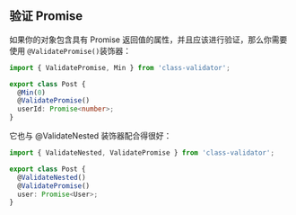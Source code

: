 ## 验证 Promise
如果你的对象包含具有 Promise 返回值的属性，并且应该进行验证，那么你需要使用 `@ValidatePromise()`装饰器：

```typescript
import { ValidatePromise, Min } from 'class-validator';

export class Post {
  @Min(0)
  @ValidatePromise()
  userId: Promise<number>;
}
```
它也与 @ValidateNested 装饰器配合得很好：

```typescript
import { ValidateNested, ValidatePromise } from 'class-validator';

export class Post {
  @ValidateNested()
  @ValidatePromise()
  user: Promise<User>;
}
```


